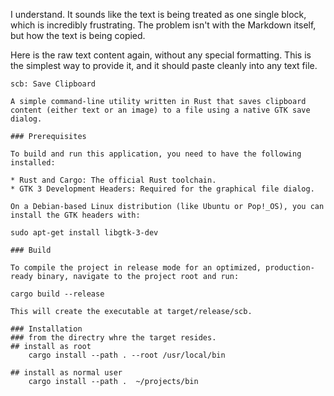 I understand. It sounds like the text is being treated as one single block, which is incredibly frustrating. The problem isn't with the Markdown itself, but how the text is being copied.

Here is the raw text content again, without any special formatting. This is the simplest way to provide it, and it should paste cleanly into any text file.

```
scb: Save Clipboard

A simple command-line utility written in Rust that saves clipboard content (either text or an image) to a file using a native GTK save dialog.

### Prerequisites

To build and run this application, you need to have the following installed:

* Rust and Cargo: The official Rust toolchain.
* GTK 3 Development Headers: Required for the graphical file dialog.

On a Debian-based Linux distribution (like Ubuntu or Pop!_OS), you can install the GTK headers with:

sudo apt-get install libgtk-3-dev

### Build

To compile the project in release mode for an optimized, production-ready binary, navigate to the project root and run:

cargo build --release

This will create the executable at target/release/scb.

### Installation
### from the directry whre the target resides. 
## install as root
	cargo install --path . --root /usr/local/bin

## install as normal user
	cargo install --path .  ~/projects/bin
